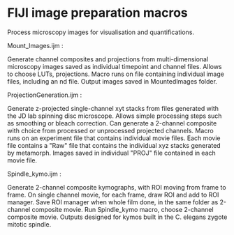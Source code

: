 # FIJI image preparation macros
Process microscopy images for visualisation and quantifications.

Mount_Images.ijm :

Generate channel composites and projections from multi-dimensional microscopy images saved as individual timepoint and channel files.
Allows to choose LUTs, projections.
Macro runs on file containing individual image files, including an nd file.
Output images saved in MountedImages folder.

ProjectionGeneration.ijm :

Generate z-projected single-channel xyt stacks from files generated with the JD lab spinning disc microscope.
Allows simple processing steps such as smoothing or bleach correction.
Can generate a 2-channel composite with choice from processed or unprocessed projected channels.
Macro runs on an experiment file that contains individual movie files. Each movie file contains a "Raw" file that contains the individual xyz stacks generated by metamorph.
Images saved in individual "PROJ" file contained in each movie file.

Spindle_kymo.ijm :

Generate 2-channel composite kymographs, with ROI moving from frame to frame.
On single channel movie, for each frame, draw ROI and add to ROI manager.
Save ROI manager when whole film done, in the same folder as 2-channel composite movie.
Run Spindle_kymo macro, choose 2-channel composite movie.
Outputs designed for kymos built in the C. elegans zygote mitotic spindle.
